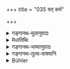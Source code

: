 +++
title = "035 यत् कर्म"

+++

<details><summary>गङ्गानथ-मूलानुवादः</summary>

When, having done, or doing, or going to do a certain act, a man happen to feel ashamed,—every such act should be understood by the learned to be characterised by the quality of ‘Tamas.’—(35)
</details>

<details><summary>मेधातिथिः</summary>

यद् उक्तं "त्रिषु" (म्ध् १२.३४) इति कालनिर्देशस् तद् दर्शयति- **कृत्वा कुर्वन् करिष्यन्न्** इति च । कदाचित् त्रिष्व् अपि कालेषु कदाचिद् अन्यतरस्मिन् । "किम् अर्थम् अहम् एवम् अकरवं कथं शिष्टानाम् अग्रतो भवामि" इति **लज्जा** चेतसि परिखेदः ॥ १२.३५ ॥
</details>

<details><summary>गङ्गानथ-भाष्यानुवादः</summary>

‘*Having done*, or *doing, or going to do*.’—This indicates what has been spoken of as the ‘*three times*’; the said feeling may appear in some cases, at all the three points of time, while in others only at one or other of them; and it appears in the form of regret—‘Why did I do such an act? How can I appear before gentlemen?’—(35)
</details>

<details><summary>गङ्गानथ-तुल्य-वाक्यानि</summary>

**(verses 12.32-51)  
**

See Comparative notes for [Verse
12.32].
</details>

<details><summary>Bühler</summary>

035	When a (man), having done, doing, or being about to do any act, feels ashamed, the learned may know that all (such acts bear) the mark of the quality of Darkness.
</details>
